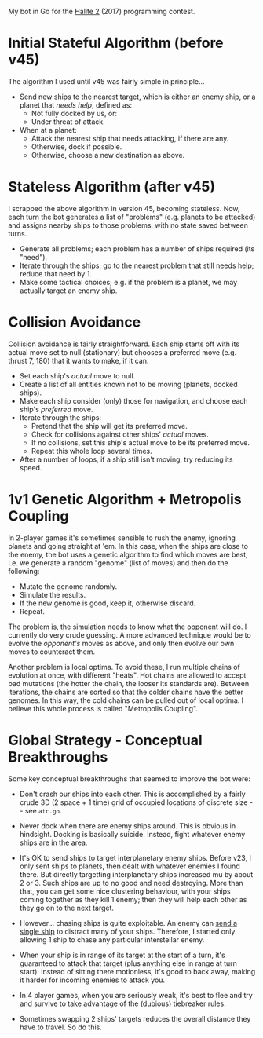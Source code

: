 My bot in Go for the [Halite 2](https://halite.io/) (2017) programming contest.

# Initial Stateful Algorithm (before v45)

The algorithm I used until v45 was fairly simple in principle...

* Send new ships to the nearest target, which is either an enemy ship, or a planet that *needs help*, defined as:
  - Not fully docked by us, or:
  - Under threat of attack.
* When at a planet:
  - Attack the nearest ship that needs attacking, if there are any.
  - Otherwise, dock if possible.
  - Otherwise, choose a new destination as above.

# Stateless Algorithm (after v45)

I scrapped the above algorithm in version 45, becoming stateless. Now, each turn the bot generates a list of "problems" (e.g. planets to be attacked) and assigns nearby ships to those problems, with no state saved between turns.

* Generate all problems; each problem has a number of ships required (its "need").
* Iterate through the ships; go to the nearest problem that still needs help; reduce that need by 1.
* Make some tactical choices; e.g. if the problem is a planet, we may actually target an enemy ship.

# Collision Avoidance

Collision avoidance is fairly straightforward. Each ship starts off with its actual move set to null (stationary) but chooses a preferred move (e.g. thrust 7, 180) that it wants to make, if it can.

* Set each ship's *actual* move to null.
* Create a list of all entities known not to be moving (planets, docked ships).
* Make each ship consider (only) those for navigation, and choose each ship's *preferred* move.
* Iterate through the ships:
  - Pretend that the ship will get its preferred move.
  - Check for collisions against other ships' *actual* moves.
  - If no collisions, set this ship's actual move to be its preferred move.
  - Repeat this whole loop several times.
* After a number of loops, if a ship still isn't moving, try reducing its speed.

# 1v1 Genetic Algorithm + Metropolis Coupling

In 2-player games it's sometimes sensible to rush the enemy, ignoring planets and going straight at 'em. In this case, when the ships are close to the enemy, the bot uses a genetic algorithm to find which moves are best, i.e. we generate a random "genome" (list of moves) and then do the following:

* Mutate the genome randomly.
* Simulate the results.
* If the new genome is good, keep it, otherwise discard.
* Repeat.

The problem is, the simulation needs to know what the opponent will do. I currently do very crude guessing. A more advanced technique would be to evolve the *opponent's* moves as above, and only then evolve our own moves to counteract them.

Another problem is local optima. To avoid these, I run multiple chains of evolution at once, with different "heats". Hot chains are allowed to accept bad mutations (the hotter the chain, the looser its standards are). Between iterations, the chains are sorted so that the colder chains have the better genomes. In this way, the cold chains can be pulled out of local optima. I believe this whole process is called "Metropolis Coupling".

# Global Strategy - Conceptual Breakthroughs

Some key conceptual breakthroughs that seemed to improve the bot were:

* Don't crash our ships into each other. This is accomplished by a fairly crude 3D (2 space + 1 time) grid of occupied locations of discrete size -- see `atc.go`.

* Never dock when there are enemy ships around. This is obvious in hindsight. Docking is basically suicide. Instead, fight whatever enemy ships are in the area.

* It's OK to send ships to target interplanetary enemy ships. Before v23, I only sent ships to planets, then dealt with whatever enemies I found there. But directly targetting interplanetary ships increased mu by about 2 or 3. Such ships are up to no good and need destroying. More than that, you can get some nice clustering behaviour, with your ships coming together as they kill 1 enemy; then they will help each other as they go on to the next target.

* However... chasing ships is quite exploitable. An enemy can [send a single ship](https://halite.io/play/?game_id=2424227&replay_class=1&replay_name=replay-20171108-160208%2B0000--3470758710-312-208-1510156921) to distract many of your ships. Therefore, I started only allowing 1 ship to chase any particular interstellar enemy.

* When your ship is in range of its target at the start of a turn, it's guaranteed to attack that target (plus anything else in range at turn start). Instead of sitting there motionless, it's good to back away, making it harder for incoming enemies to attack you.

* In 4 player games, when you are seriously weak, it's best to flee and try and survive to take advantage of the (dubious) tiebreaker rules.

* Sometimes swapping 2 ships' targets reduces the overall distance they have to travel. So do this.
